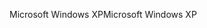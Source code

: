 <span data-ttu-id="5153d-101">Microsoft Windows XP</span><span class="sxs-lookup"><span data-stu-id="5153d-101">Microsoft Windows XP</span></span>